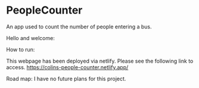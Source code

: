 # PeopleCounter
An app used to count the number of people entering a bus. 

Hello and welcome:

How to run:

This webpage has been deployed via netlify. Please see the following link to access. 
https://colins-people-counter.netlify.app/

Road map: 
I have no future plans for this project. 
